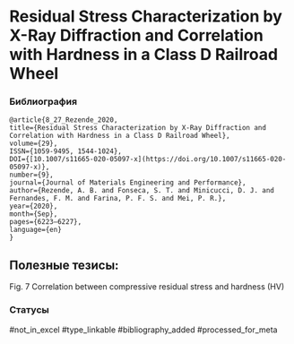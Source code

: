 # Residual Stress Characterization by X-Ray Diffraction and Correlation with Hardness in a Class D Railroad Wheel

### Библиография
```
@article{8_27_Rezende_2020,
title={Residual Stress Characterization by X-Ray Diffraction and Correlation with Hardness in a Class D Railroad Wheel},
volume={29},
ISSN={1059-9495, 1544-1024},
DOI={[10.1007/s11665-020-05097-x](https://doi.org/10.1007/s11665-020-05097-x)},
number={9},
journal={Journal of Materials Engineering and Performance},
author={Rezende, A. B. and Fonseca, S. T. and Minicucci, D. J. and Fernandes, F. M. and Farina, P. F. S. and Mei, P. R.},
year={2020},
month={Sep},
pages={6223–6227},
language={en}
}
```

## Полезные тезисы:


Fig. 7 Correlation between compressive residual stress and hardness (HV)


### Статусы
#not_in_excel 
#type_linkable 
#bibliography_added
#processed_for_meta
